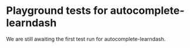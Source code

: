 # Playground tests for autocomplete-learndash
We are still awaiting the first test run for autocomplete-learndash.
